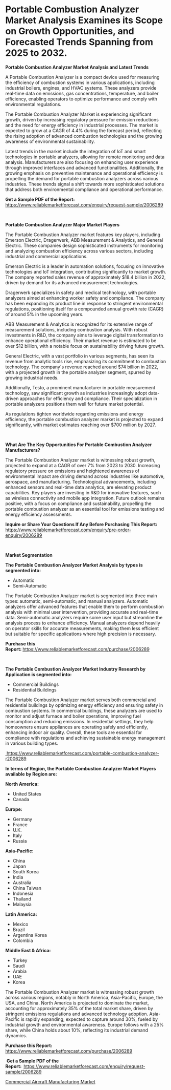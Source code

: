 <p><h1>Portable Combustion Analyzer Market Analysis Examines its Scope on Growth Opportunities, and Forecasted Trends Spanning from 2025 to 2032.</h1></p><p><strong>Portable Combustion Analyzer Market Analysis and Latest Trends</strong></p>
<p><p>A Portable Combustion Analyzer is a compact device used for measuring the efficiency of combustion systems in various applications, including industrial boilers, engines, and HVAC systems. These analyzers provide real-time data on emissions, gas concentrations, temperature, and boiler efficiency, enabling operators to optimize performance and comply with environmental regulations.</p><p>The Portable Combustion Analyzer Market is experiencing significant growth, driven by increasing regulatory pressure for emission reductions and the need for energy efficiency in industrial processes. The market is expected to grow at a CAGR of 4.4% during the forecast period, reflecting the rising adoption of advanced combustion technologies and the growing awareness of environmental sustainability.</p><p>Latest trends in the market include the integration of IoT and smart technologies in portable analyzers, allowing for remote monitoring and data analysis. Manufacturers are also focusing on enhancing user experience through improved interfaces and advanced functionalities. Additionally, the growing emphasis on preventive maintenance and operational efficiency is propelling the demand for portable combustion analyzers across various industries. These trends signal a shift towards more sophisticated solutions that address both environmental compliance and operational performance.</p></p>
<p><strong>Get a Sample PDF of the Report:&nbsp;</strong> <a href="https://www.reliablemarketforecast.com/enquiry/request-sample/2006289?utm_campaign=1097&utm_medium=2&utm_source=Github&utm_content=ia&utm_term=20022025&utm_id=portable-combustion-analyzer">https://www.reliablemarketforecast.com/enquiry/request-sample/2006289</a></p>
<p>&nbsp;</p>
<p><strong>Portable Combustion Analyzer Major Market Players</strong></p>
<p><p>The Portable Combustion Analyzer market features key players, including Emerson Electric, Dragerwerk, ABB Measurement & Analytics, and General Electric. These companies design sophisticated instruments for monitoring and analyzing combustion efficiency across various sectors, including industrial and commercial applications.</p><p>Emerson Electric is a leader in automation solutions, focusing on innovative technologies and IoT integration, contributing significantly to market growth. The company reported sales revenue of approximately $18.4 billion in 2022, driven by demand for its advanced measurement technologies.</p><p>Dragerwerk specializes in safety and medical technology, with portable analyzers aimed at enhancing worker safety and compliance. The company has been expanding its product line in response to stringent environmental regulations, positioning itself for a compounded annual growth rate (CAGR) of around 5% in the upcoming years.</p><p>ABB Measurement & Analytics is recognized for its extensive range of measurement solutions, including combustion analysis. With robust investments in R&D, the company aims to leverage digital transformation to enhance operational efficiency. Their market revenue is estimated to be over $12 billion, with a notable focus on sustainability driving future growth.</p><p>General Electric, with a vast portfolio in various segments, has seen its revenue from analytic tools rise, emphasizing its commitment to combustion technology. The company's revenue reached around $74 billion in 2022, with a projected growth in the portable analyzer segment, spurred by growing industrial needs.</p><p>Additionally, Testo, a prominent manufacturer in portable measurement technology, saw significant growth as industries increasingly adopt data-driven approaches for efficiency and compliance. Their specialization in portable analyzers positions them well for future market potential.</p><p>As regulations tighten worldwide regarding emissions and energy efficiency, the portable combustion analyzer market is projected to expand significantly, with market estimates reaching over $700 million by 2027.</p></p>
<p>&nbsp;</p>
<p><strong>What Are The Key Opportunities For Portable Combustion Analyzer Manufacturers?</strong></p>
<p><p>The Portable Combustion Analyzer market is witnessing robust growth, projected to expand at a CAGR of over 7% from 2023 to 2030. Increasing regulatory pressure on emissions and heightened awareness of environmental impact are driving demand across industries like automotive, aerospace, and manufacturing. Technological advancements, including enhanced sensors and real-time data analytics, are elevating product capabilities. Key players are investing in R&D for innovative features, such as wireless connectivity and mobile app integration. Future outlook remains positive, with a focus on compliance and sustainability, propelling the portable combustion analyzer as an essential tool for emissions testing and energy efficiency assessments.</p></p>
<p><strong>Inquire or Share Your Questions If Any Before Purchasing This Report:</strong> <a href="https://www.reliablemarketforecast.com/enquiry/pre-order-enquiry/2006289?utm_campaign=1097&utm_medium=2&utm_source=Github&utm_content=ia&utm_term=20022025&utm_id=portable-combustion-analyzer">https://www.reliablemarketforecast.com/enquiry/pre-order-enquiry/2006289</a></p>
<p>&nbsp;</p>
<p><strong>Market Segmentation</strong></p>
<p><strong>The Portable Combustion Analyzer Market Analysis by types is segmented into:</strong></p>
<p><ul><li>Automatic</li><li>Semi-Automatic</li></ul></p>
<p><p>The Portable Combustion Analyzer market is segmented into three main types: automatic, semi-automatic, and manual analyzers. Automatic analyzers offer advanced features that enable them to perform combustion analysis with minimal user intervention, providing accurate and real-time data. Semi-automatic analyzers require some user input but streamline the analysis process to enhance efficiency. Manual analyzers depend heavily on operator skills for accurate measurements, making them less efficient but suitable for specific applications where high precision is necessary.</p></p>
<p><strong>Purchase this Report:&nbsp;</strong><a href="https://www.reliablemarketforecast.com/purchase/2006289?utm_campaign=1097&utm_medium=2&utm_source=Github&utm_content=ia&utm_term=20022025&utm_id=portable-combustion-analyzer">https://www.reliablemarketforecast.com/purchase/2006289</a></p>
<p>&nbsp;</p>
<p><strong>The Portable Combustion Analyzer Market Industry Research by Application is segmented into:</strong></p>
<p><ul><li>Commercial Buildings</li><li>Residential Buildings</li></ul></p>
<p><p>The Portable Combustion Analyzer market serves both commercial and residential buildings by optimizing energy efficiency and ensuring safety in combustion systems. In commercial buildings, these analyzers are used to monitor and adjust furnace and boiler operations, improving fuel consumption and reducing emissions. In residential settings, they help homeowners ensure appliances are operating safely and efficiently, enhancing indoor air quality. Overall, these tools are essential for compliance with regulations and achieving sustainable energy management in various building types.</p></p>
<p><a href="https://www.reliablemarketforecast.com/portable-combustion-analyzer-r2006289?utm_campaign=1097&utm_medium=2&utm_source=Github&utm_content=ia&utm_term=20022025&utm_id=portable-combustion-analyzer">&nbsp;https://www.reliablemarketforecast.com/portable-combustion-analyzer-r2006289</a></p>
<p><strong>In terms of Region, the Portable Combustion Analyzer Market Players available by Region are:</strong></p>
<p>
    <p> <strong> North America: </strong>
        <ul>
            <li>United States</li>
            <li>Canada</li>
        </ul>
        </p> 
    <p> <strong> Europe: </strong>
        <ul>
            <li>Germany</li>
            <li>France</li>
            <li>U.K.</li>
            <li>Italy</li>
            <li>Russia</li>
        </ul>
        </p> 
    <p> <strong> Asia-Pacific: </strong>
        <ul>
            <li>China</li>
            <li>Japan</li>
            <li>South Korea</li>
            <li>India</li>
            <li>Australia</li>
            <li>China Taiwan</li>
            <li>Indonesia</li>
            <li>Thailand</li>
            <li>Malaysia</li>
        </ul>
        </p> 
    <p> <strong> Latin America: </strong>
        <ul>
            <li>Mexico</li>
            <li>Brazil</li>
            <li>Argentina Korea</li>
            <li>Colombia</li>
        </ul>
        </p> 
    <p> <strong> Middle East & Africa: </strong>
        <ul>
            <li>Turkey</li>
            <li>Saudi</li>
            <li>Arabia</li>
            <li>UAE</li>
            <li>Korea</li>
        </ul>
    </p>
    </p>
<p><p>The Portable Combustion Analyzer market is witnessing robust growth across various regions, notably in North America, Asia-Pacific, Europe, the USA, and China. North America is projected to dominate the market, accounting for approximately 35% of the total market share, driven by stringent emissions regulations and advanced technology adoption. Asia-Pacific is rapidly expanding, expected to capture around 30%, fueled by industrial growth and environmental awareness. Europe follows with a 25% share, while China holds about 10%, reflecting its industrial demand dynamics.</p></p>
<p><strong>Purchase this Report: </strong><a href="https://www.reliablemarketforecast.com/purchase/2006289?utm_campaign=1097&utm_medium=2&utm_source=Github&utm_content=ia&utm_term=20022025&utm_id=portable-combustion-analyzer">https://www.reliablemarketforecast.com/purchase/2006289</a></p>
<p>&nbsp;<strong>Get a Sample PDF of the Report:&nbsp;&nbsp;</strong><a href="https://www.reliablemarketforecast.com/enquiry/request-sample/2006289?utm_campaign=1097&utm_medium=2&utm_source=Github&utm_content=ia&utm_term=20022025&utm_id=portable-combustion-analyzer">https://www.reliablemarketforecast.com/enquiry/request-sample/2006289</a></p>
<p><strong></strong></p>
<p><p><a href="https://github.com/castoriffic/Market-Research-Report-List-5/blob/main/commercial-aircraft-manufacturing-market.md?utm_campaign=1097&utm_medium=2&utm_source=Github&utm_content=ia&utm_term=20022025&utm_id=portable-combustion-analyzer">Commercial Aircraft Manufacturing Market</a></p></p>